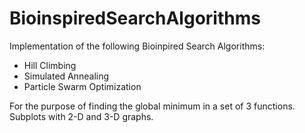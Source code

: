 # BioinspiredSearchAlgorithms

Implementation of the following Bioinpired Search Algorithms:

* Hill Climbing
* Simulated Annealing
* Particle Swarm Optimization

For the purpose of finding the global minimum in a set of 3 functions.
Subplots with 2-D and 3-D graphs.
